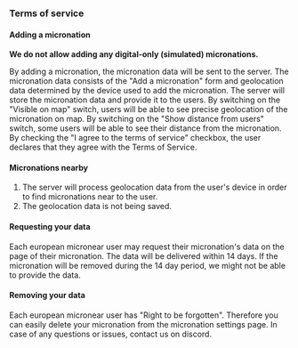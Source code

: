 <h3>Terms of service</h3>
<h4> Adding a micronation </h4>
<p>
    <strong>We do not allow adding any digital-only (simulated) micronations.</strong>
</p>
<p>
    By adding a micronation, the micronation data will be sent to the server.
    The micronation data consists of the "Add a micronation" form and geolocation data determined by the device used to add the micronation.
    The server will store the micronation data and provide it to the users.
    By switching on the "Visible on map" switch, users will be able to see precise geolocation of the micronation on map.
    By switching on the "Show distance from users" switch, some users will be able to see their distance from the micronation.
    By checking the "I agree to the terms of service" checkbox, the user declares that they agree with the Terms of Service.
</p>
<h4> Micronations nearby </h4>
<p>
    <ol>
        <li>The server will process geolocation data from the user's device in order to find micronations near to the user.</li>
        <li>The geolocation data is not being saved.</li>
    </ol>
</p>
<h4> Requesting your data </h4>
<p>
    Each european micronear user may request their micronation's data on the page of their micronation.
    The data will be delivered within 14 days.
    If the micronation will be removed during the 14 day period, we might not be able to provide the data.
</p>

<h4> Removing your data </h4>
<p>
    Each european micronear user has "Right to be forgotten".
    Therefore you can easily delete your micronation from the micronation settings page.
    In case of any questions or issues, contact us on discord.
</p>